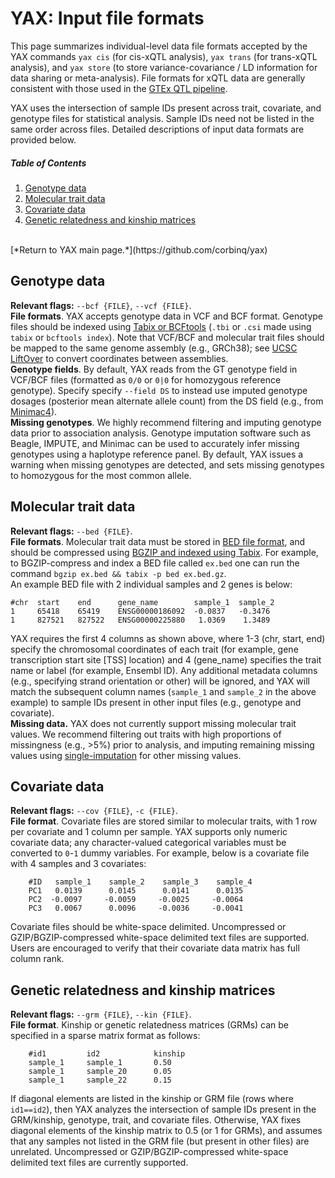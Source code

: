 # YAX: Input file formats
This page summarizes individual-level data file formats accepted by the YAX commands `yax cis` (for cis-xQTL analysis), `yax trans` (for trans-xQTL analysis), and `yax store` (to store variance-covariance / LD information for data sharing or meta-analysis). File formats for xQTL data are generally consistent with those used in the [GTEx QTL pipeline](https://github.com/broadinstitute/gtex-pipeline/tree/master/qtl).  

YAX uses the intersection of sample IDs present across trait, covariate, and genotype files for statistical analysis.  Sample IDs need not be listed in the same order across files. Detailed descriptions of input data formats are provided below. 

##### Table of Contents  
  1. [Genotype data](#genotype-data)  
  2. [Molecular trait data](#molecular-trait-data)  
  3. [Covariate data](#covariate-data)  
  4. [Genetic relatedness and kinship matrices](#genetic-relatedness-and-kinship-matrices)  
<br />
 [*Return to YAX main page.*](https://github.com/corbinq/yax)

## Genotype data
**Relevant flags:** `--bcf {FILE}`, `--vcf {FILE}`.  <br />
**File formats**. YAX accepts genotype data in VCF and BCF format.  Genotype files should be indexed using [Tabix or BCFtools](http://samtools.github.io/bcftools/) (`.tbi` or `.csi` made using `tabix` or `bcftools index`).  Note that VCF/BCF and molecular trait files should be mapped to the same genome assembly (e.g., GRCh38); see [UCSC LiftOver](http://hgdownload.cse.ucsc.edu/downloads.html) to convert coordinates between assemblies. <br />
**Genotype fields**.  By default, YAX  reads from the GT genotype field in VCF/BCF files (formatted as `0/0` or `0|0` for homozygous reference genotype).  Specify specify `--field DS` to instead use imputed genotype dosages (posterior mean alternate allele count) from the DS field (e.g., from [Minimac4](https://genome.sph.umich.edu/wiki/Minimac4)). <br />
**Missing genotypes**.  We highly recommend filtering and imputing genotype data prior to association analysis.   Genotype imputation software such as Beagle, IMPUTE, and Minimac can be used to accurately infer missing genotypes using a haplotype reference panel.  By default, YAX issues a warning when missing genotypes are detected, and sets missing genotypes to homozygous for the most common allele.    
## Molecular trait data
**Relevant flags:** `--bed {FILE}`. <br />
**File formats**. Molecular trait data must be stored in [BED file format](https://genome.ucsc.edu/FAQ/FAQformat.html#format1), and should be compressed using [BGZIP and indexed using Tabix](http://www.htslib.org/doc/tabix.html). For example, to BGZIP-compress and index a BED file called `ex.bed` one can run the command `bgzip ex.bed && tabix -p bed ex.bed.gz`. <br />
An example BED file with 2 individual samples and 2 genes is below:
```
#chr  start    end      gene_name        sample_1  sample_2
1     65418    65419    ENSG00000186092  -0.0837   -0.3476
1     827521   827522   ENSG00000225880   1.0369    1.3489
```
YAX requires the first 4 columns as shown above, where 1-3 (chr, start, end) specify the chromosomal  coordinates of each trait (for example, gene transcription start site [TSS] location) and 4 (gene_name) specifies the trait name or label (for example, Ensembl ID).   Any additional metadata columns (e.g., specifying strand orientation or other) will be ignored, and YAX will match the subsequent column names (`sample_1` and `sample_2` in the above example) to sample IDs present in other input files (e.g., genotype and covariate). <br />
**Missing data.** YAX does not currently support missing molecular trait values. We recommend filtering out traits with high proportions of missingness (e.g., >5%) prior to analysis, and imputing remaining missing values using [single-imputation](https://en.wikipedia.org/wiki/Imputation_%28statistics%29#Single_imputation) for other missing values.    
## Covariate data
**Relevant flags:** `--cov {FILE}`, `-c {FILE}`. <br />
**File format**. Covariate files are stored similar to molecular traits, with 1 row per covariate and 1 column per sample. YAX supports only numeric covariate data; any character-valued categorical variables must be converted to `0`-`1` dummy variables. For example, below is a covariate file with 4 samples and 3 covariates:
```
    #ID   sample_1    sample_2    sample_3    sample_4
    PC1   0.0139      0.0145      0.0141      0.0135
    PC2  -0.0097     -0.0059     -0.0025     -0.0064
    PC3   0.0067      0.0096     -0.0036     -0.0041
```
Covariate files should be white-space delimited.  Uncompressed or GZIP/BGZIP-compressed white-space delimited text files are supported.  Users are encouraged to verify that their covariate data matrix has full column rank.   

## Genetic relatedness and kinship matrices
**Relevant flags:** `--grm {FILE}`, `--kin {FILE}`. <br />
**File format**. Kinship or genetic relatedness matrices (GRMs) can be specified in a sparse matrix format as follows:
```
    #id1         id2            kinship
    sample_1     sample_1       0.50
    sample_1     sample_20      0.05
    sample_1     sample_22      0.15
```
If diagonal elements are listed in the kinship or GRM file (rows where `id1==id2`), then YAX analyzes the intersection of sample IDs present in the GRM/kinship,  genotype, trait, and covariate files.  Otherwise, YAX fixes diagonal elements of the kinship matrix to 0.5 (or 1 for GRMs), and assumes that any samples not listed in the GRM file (but present in other files) are unrelated.  Uncompressed or GZIP/BGZIP-compressed white-space delimited text files are currently supported.


